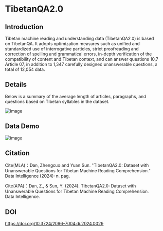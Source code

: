 # TibetanQA2.0
## Introduction
Tibetan machine reading and understanding data (TibetanQA2.0) is based on TibetanQA. It adopts optimization measures such as unified and standardized use of interrogative particles, strict proofreading and correction of spelling and grammatical errors, in-depth verification of the compatibility of content and Tibetan context, and can answer questions 10,7 Article 07, in addition to 1,347 carefully designed unanswerable questions, a total of 12,054 data.
## Details
Below is a summary of the average length of articles, paragraphs, and questions based on Tibetan syllables in the dataset.

![image](https://github.com/user-attachments/assets/0bd163bc-3211-4a21-acb6-dbb7209a193e)

## Data Demo
![image](https://github.com/user-attachments/assets/65988b56-46b5-44ef-bd7d-e5712bc2e307)

## Citation
Cite(MLA)：Dan, Zhengcuo and Yuan Sun. "TibetanQA2.0: Dataset with Unanswerable Questions for Tibetan Machine Reading Comprehension." Data Intelligence (2024): n. pag.

Cite(APA)：Dan, Z., & Sun, Y. (2024). TibetanQA2.0: Dataset with Unanswerable Questions for Tibetan Machine Reading Comprehension. Data Intelligence.
## DOI
https://doi.org/10.3724/2096-7004.di.2024.0029
